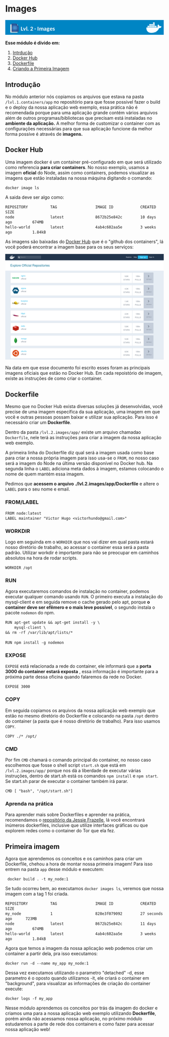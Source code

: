 # Images

![Banner Docker](../assets/docker-banner-2.jpg)

**Esse módulo é divido em:**

1. [Intrdução](#introdução)
2. [Docker Hub](#docker-hub)
3. [Dockerfile](#dockerfile)
4. [Criando a  Primeira Imagem](#primeira-imagem)


## Introdução

No módulo anterior nós copiamos os arquivos que estava na pasta ``/lvl.1.containers/app`` no repositório para que fosse possivel fazer o build e o deploy da nossa aplicação web exemplo, essa prática não é recomendada porque para uma aplicação grande contém vários arquivos além de outros programas/bibliotecas que precisam está instaladas no **ambiente da aplicação.** A melhor forma de customizar o container com as configurações necessárias para que sua aplicação funcione da melhor forma possíve é através de **imagens.**

## Docker Hub
Uma imagem docker é um container pré-configurado em que será utilizado como referencia **para criar containers**. No nosso exemplo, usamos a imagem **oficial** do Node, assim como containers, podemos visualizar as imagens que estão instaladas na nossa máquina digitando o comando:

```
docker image ls
```
A saida deve ser algo como:

```
REPOSITORY          TAG                 IMAGE ID            CREATED             SIZE
node                latest              8672b25e842c        10 days ago         674MB
hello-world         latest              4ab4c602aa5e        3 weeks ago         1.84kB
```

As imagens são baixadas do [Docker Hub](https://hub.docker.com/) que é o "github dos containers", lá você poderá encontrar a imagem base para os seus serviços:


![Docker Hub](../assets/docker-hub.png)

Na data em que esse documento foi escrito esses foram as principais imagens oficiais que estão no Docker Hub. Em cada repoistório de imagem, existe as instruções de como criar o container.

## Dockerfile

Mesmo que no Docker Hub exista diversas soluções já desenvolvidas, você precise de uma imagem específica da sua aplicação, uma imagem em que você e outras pessoas possam baixar e utilizar sua aplicação. Para isso é necessário criar um **Dockerfile**.

Dentro da pasta ``/lvl.2.images/app/`` existe um arquivo chamadao ``Dockerfile``, nele terá as instruções para criar a imagem da nossa aplicação web exemplo.

A primeira linha do Dockerfile diz qual será a imagem usada como base para criar a nossa própria imagem para isso usa-se o ``FROM``, no nosso caso será a imagem do Node na última versão disponível no Docker hub. Na segunda linha o ``LABEL`` adiciona meta dados à imagem, estamos colocando o nome de quem mantém essa imagem.

Pedimos que **acessem o arquivo ./lvl.2.images/app/Dockerfile** e altere o ``LABEL`` para o seu nome e email.

### FROM/LABEL
```
FROM node:latest
LABEL maintainer "Victor Hugo <victorhundo@gmail.com>"
```
### WORKDIR
Logo em seguinda em o ``WORKDIR`` que nos vai dizer em qual pasta estará nosso diretório de trabalho, ao acessar o container essa será a pasta padrão. Utilizar workdir é importante para não se preocupar em caminhos absolutos na hora de rodar scripts.

```
WORKDIR /opt
```
### RUN
Agora executaremos comandos de instalação no container, podemos executar qualquer comando usando ``RUN``. O primeiro executa a instalação do mysql-client e em seguida remove o cache gerado pelo apt, porque **o container deve ser efêmero e o mais leve possível**, o segundo instala o pacote ``nodemon`` do npm.

```
RUN apt-get update && apt-get install -y \
    mysql-client \
&& rm -rf /var/lib/apt/lists/*

RUN npm install -g nodemon
```
### EXPOSE

``EXPOSE`` está relacionada a rede do container, ele informará que a **porta 3000 do container estará exposta** , essa informação é importante para a próxima parte dessa oficina quando falaremos da rede no Docker.

```
EXPOSE 3000
```

### COPY
Em seguida copiamos os arquivos da nossa aplicação web exemplo que estão no mesmo diretório do Dockerfile e colocando na pasta ``/opt`` dentro do container (a pasta que é nosso diretório de trabalho). Para isso usamos ``COPY``.

```
COPY ./* /opt/
```

### CMD
Por fim ``CMD`` chamará o comando principal do container, no nosso caso escolhemos que fosse o shell script ``start.sh`` que está em ``/lvl.2.images/app/`` porque nos dá a liberdade de executar várias instruções, dentro de start.sh está os comandos ``npm install`` e ``npm start``. Se start.sh parar de executar o container também irá parar.

```
CMD [ "bash", "/opt/start.sh"]
```
### Aprenda na prática
Para aprender mais sobre Dockerfiles e aprender na prática, recomendamos o [repositório da Jessie Frazelle](https://github.com/jessfraz/dockerfiles), lá você encontrará inúmeros dockerfiles, inclusive que utilize interfaces gráficas ou que explorem redes como o container do Tor que ela fez.

## Primeira imagem

Agora que aprendemos os conceitos e os caminhos para criar um Dockerfile, chehou a hora de montar nossa primeira imagem! Para isso entrem na pasta ``app`` desse módulo e executem:

```
 docker build . -t my_node:1
```

Se tudo ocorreu bem, ao executamos ``docker images ls``, veremos que nossa imagem com a tag 1 foi criada.

```
REPOSITORY          TAG                 IMAGE ID            CREATED             SIZE
my_node             1                   828e3f079092        27 seconds ago      723MB
node                latest              8672b25e842c        11 days ago         674MB
hello-world         latest              4ab4c602aa5e        3 weeks ago         1.84kB
```
Agora que temos a imagem da nossa aplicação web podemos criar um container a partir dela, pra isso executamos:

```
docker run -d --name my_app my_node:1
```
Dessa vez executamos utilizando o parametro "detached" -d, esse parametro é o oposto quando utilizamos -it, ele criará o container em "background", para visualizar as informações de criação do container execute:

```
docker logs -f my_app
```

Nesse módulo aprendemos os conceitos por trás da imagem do docker e criamos uma para a nossa aplicação web exemplo utilizando **Dockerfile**, porém ainda não acessamos nossa aplicação, no próximo módulo estudaremos a parte de rede dos containers e como fazer para acessar nossa aplicação web!
